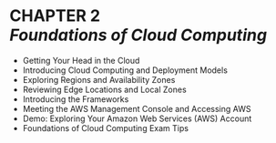 # CHAPTER 2<br>***Foundations of Cloud Computing***
- Getting Your Head in the Cloud
- Introducing Cloud Computing and Deployment Models
- Exploring Regions and Availability Zones
- Reviewing Edge Locations and Local Zones
- Introducing the Frameworks
- Meeting the AWS Management Console and Accessing AWS
- Demo: Exploring Your Amazon Web Services (AWS) Account
- Foundations of Cloud Computing Exam Tips